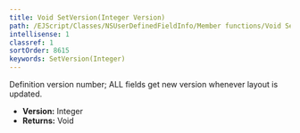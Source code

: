 ```yaml
---
title: Void SetVersion(Integer Version)
path: /EJScript/Classes/NSUserDefinedFieldInfo/Member functions/Void SetVersion(Integer p_0)
intellisense: 1
classref: 1
sortOrder: 8615
keywords: SetVersion(Integer)
---
```



Definition version number; ALL fields get new version whenever layout is updated.



* **Version:** Integer
* **Returns:** Void


